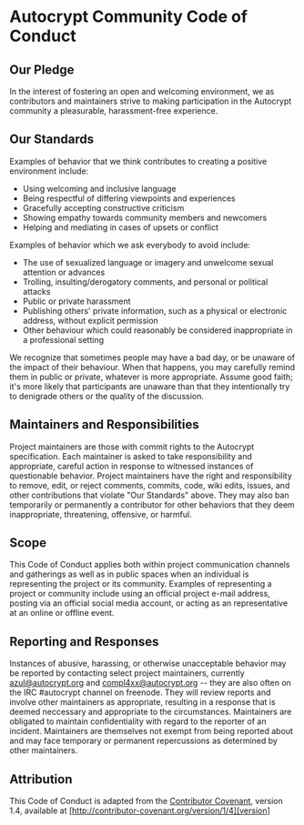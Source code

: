 # Autocrypt Community Code of Conduct

## Our Pledge

In the interest of fostering an open and welcoming environment, we as
contributors and maintainers strive to making participation in the Autocrypt
community a pleasurable, harassment-free experience. 

## Our Standards

Examples of behavior that we think contributes to creating a positive environment include:

* Using welcoming and inclusive language
* Being respectful of differing viewpoints and experiences
* Gracefully accepting constructive criticism
* Showing empathy towards community members and newcomers
* Helping and mediating in cases of upsets or conflict

Examples of behavior which we ask everybody to avoid include:

* The use of sexualized language or imagery and unwelcome sexual attention or advances
* Trolling, insulting/derogatory comments, and personal or political attacks
* Public or private harassment
* Publishing others' private information, such as a physical or electronic
  address, without explicit permission
* Other behaviour which could reasonably be considered inappropriate in a
  professional setting

We recognize that sometimes people may have a bad day, or be unaware of
the impact of their behaviour. When that happens, you may carefully remind 
them in public or private, whatever is more appropriate. Assume good faith;
it's more likely that participants are unaware than that they intentionally
try to denigrade others or the quality of the discussion.

## Maintainers and Responsibilities

Project maintainers are those with commit rights to the Autocrypt specification.
Each maintainer is asked to take responsibility and appropriate, careful action 
in response to witnessed instances of questionable behavior.
Project maintainers have the right and responsibility to remove, edit, or
reject comments, commits, code, wiki edits, issues, and other contributions
that violate "Our Standards" above. 
They may also ban temporarily or permanently a contributor for 
other behaviors that they deem inappropriate, threatening, offensive, or harmful.

## Scope

This Code of Conduct applies both within project communication channels and
gatherings as well as in public spaces
when an individual is representing the project or its community. Examples of
representing a project or community include using an official project e-mail
address, posting via an official social media account, or acting as an
representative at an online or offline event.

## Reporting and Responses

Instances of abusive, harassing, or otherwise unacceptable behavior may be
reported by contacting select project maintainers, currently azul@autocrypt.org
and compl4xx@autocrypt.org -- they are also often on the IRC #autocrypt channel
on freenode. They will review reports and involve other maintainers as appropriate,
resulting in a response that is deemed neccessary and appropriate to the circumstances.
Maintainers are obligated to maintain confidentiality with regard to the reporter of an incident. Maintainers are themselves not exempt from being reported about and may face
temporary or permanent repercussions as determined by other maintainers.

## Attribution

This Code of Conduct is adapted from the [Contributor Covenant][homepage], version 1.4,
available at [http://contributor-covenant.org/version/1/4][version]

[homepage]: http://contributor-covenant.org
[version]: http://contributor-covenant.org/version/1/4/
